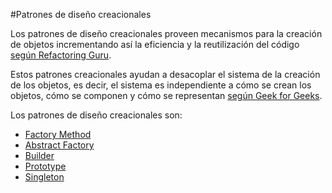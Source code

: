 #Patrones de diseño creacionales

Los patrones de diseño creacionales proveen mecanismos para la creación de objetos incrementando así la eficiencia y la reutilización del código [según Refactoring  Guru](https://refactoring.guru/design-patterns/creational-patterns).

Estos patrones creacionales ayudan a desacoplar el sistema de la creación de los objetos, es decir, el sistema es independiente a cómo se crean los objetos, cómo se componen y cómo se representan [según Geek for Geeks](https://www.geeksforgeeks.org/system-design/software-design-patterns/#creational-design-patterns).

Los patrones de diseño creacionales son:

- [Factory Method](factoy-method/README.md)
- [Abstract Factory](abstract-factory/README.md)
- [Builder](builder/README.md)
- [Prototype](prototype/README.md)
- [Singleton](singleton/README.md)